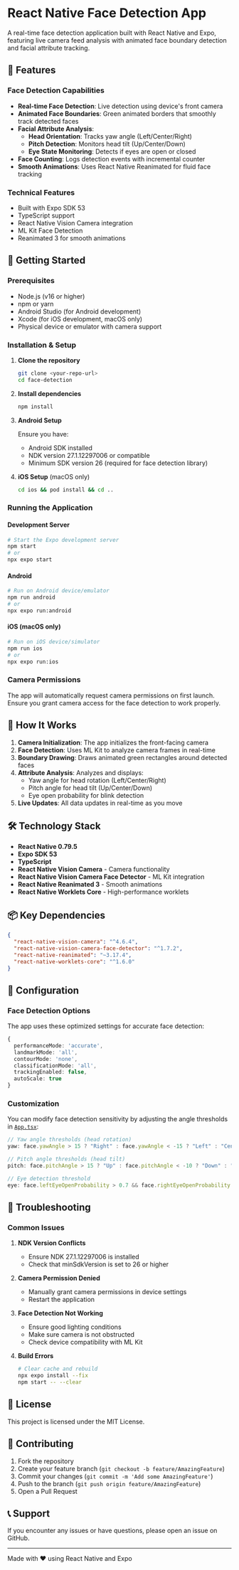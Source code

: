 # React Native Face Detection App

A real-time face detection application built with React Native and Expo, featuring live camera feed analysis with animated face boundary detection and facial attribute tracking.

## 🎯 Features

### Face Detection Capabilities
- **Real-time Face Detection**: Live detection using device's front camera
- **Animated Face Boundaries**: Green animated borders that smoothly track detected faces
- **Facial Attribute Analysis**:
  - **Head Orientation**: Tracks yaw angle (Left/Center/Right)
  - **Pitch Detection**: Monitors head tilt (Up/Center/Down) 
  - **Eye State Monitoring**: Detects if eyes are open or closed
- **Face Counting**: Logs detection events with incremental counter
- **Smooth Animations**: Uses React Native Reanimated for fluid face tracking

### Technical Features
- Built with Expo SDK 53
- TypeScript support
- React Native Vision Camera integration
- ML Kit Face Detection
- Reanimated 3 for smooth animations

## 🚀 Getting Started

### Prerequisites
- Node.js (v16 or higher)
- npm or yarn
- Android Studio (for Android development)
- Xcode (for iOS development, macOS only)
- Physical device or emulator with camera support

### Installation & Setup

1. **Clone the repository**
   ```bash
   git clone <your-repo-url>
   cd face-detection
   ```

2. **Install dependencies**
   ```bash
   npm install
   ```

3. **Android Setup**
   
   Ensure you have:
   - Android SDK installed
   - NDK version 27.1.12297006 or compatible
   - Minimum SDK version 26 (required for face detection library)

4. **iOS Setup** (macOS only)
   ```bash
   cd ios && pod install && cd ..
   ```

### Running the Application

#### Development Server
```bash
# Start the Expo development server
npm start
# or
npx expo start
```

#### Android
```bash
# Run on Android device/emulator
npm run android
# or
npx expo run:android
```

#### iOS (macOS only)
```bash
# Run on iOS device/simulator
npm run ios
# or
npx expo run:ios
```

### Camera Permissions
The app will automatically request camera permissions on first launch. Ensure you grant camera access for the face detection to work properly.

## 📱 How It Works

1. **Camera Initialization**: The app initializes the front-facing camera
2. **Face Detection**: Uses ML Kit to analyze camera frames in real-time
3. **Boundary Drawing**: Draws animated green rectangles around detected faces
4. **Attribute Analysis**: Analyzes and displays:
   - Yaw angle for head rotation (Left/Center/Right)
   - Pitch angle for head tilt (Up/Center/Down)
   - Eye open probability for blink detection
5. **Live Updates**: All data updates in real-time as you move

## 🛠 Technology Stack

- **React Native 0.79.5**
- **Expo SDK 53**
- **TypeScript**
- **React Native Vision Camera** - Camera functionality
- **React Native Vision Camera Face Detector** - ML Kit integration
- **React Native Reanimated 3** - Smooth animations
- **React Native Worklets Core** - High-performance worklets

## 📦 Key Dependencies

```json
{
  "react-native-vision-camera": "^4.6.4",
  "react-native-vision-camera-face-detector": "^1.7.2",
  "react-native-reanimated": "~3.17.4",
  "react-native-worklets-core": "^1.6.0"
}
```

## 🔧 Configuration

### Face Detection Options
The app uses these optimized settings for accurate face detection:

```typescript
{
  performanceMode: 'accurate',
  landmarkMode: 'all',
  contourMode: 'none',
  classificationMode: 'all',
  trackingEnabled: false,
  autoScale: true
}
```

### Customization
You can modify face detection sensitivity by adjusting the angle thresholds in [`App.tsx`](App.tsx):

```typescript
// Yaw angle thresholds (head rotation)
yaw: face.yawAngle > 15 ? "Right" : face.yawAngle < -15 ? "Left" : "Center"

// Pitch angle thresholds (head tilt)  
pitch: face.pitchAngle > 15 ? "Up" : face.pitchAngle < -10 ? "Down" : "Center"

// Eye detection threshold
eye: face.leftEyeOpenProbability > 0.7 && face.rightEyeOpenProbability > 0.7 ? "Open" : "Close"
```

## 🐛 Troubleshooting

### Common Issues

1. **NDK Version Conflicts**
   - Ensure NDK 27.1.12297006 is installed
   - Check that minSdkVersion is set to 26 or higher

2. **Camera Permission Denied**
   - Manually grant camera permissions in device settings
   - Restart the application

3. **Face Detection Not Working**
   - Ensure good lighting conditions
   - Make sure camera is not obstructed
   - Check device compatibility with ML Kit

4. **Build Errors**
   ```bash
   # Clear cache and rebuild
   npx expo install --fix
   npm start -- --clear
   ```

## 📄 License

This project is licensed under the MIT License.

## 🤝 Contributing

1. Fork the repository
2. Create your feature branch (`git checkout -b feature/AmazingFeature`)
3. Commit your changes (`git commit -m 'Add some AmazingFeature'`)
4. Push to the branch (`git push origin feature/AmazingFeature`)
5. Open a Pull Request

## 📞 Support

If you encounter any issues or have questions, please open an issue on GitHub.

---

Made with ❤️ using React Native and Expo
